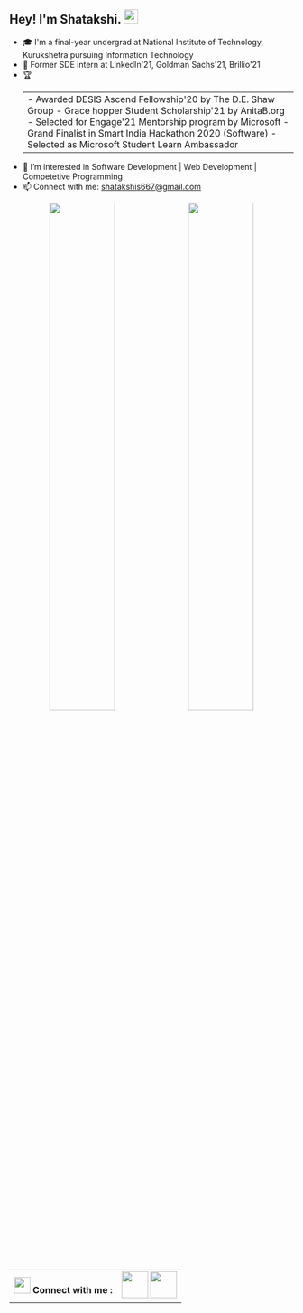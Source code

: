 ## Hey! I'm Shatakshi. <img src="https://media.giphy.com/media/hvRJCLFzcasrR4ia7z/giphy.gif" width="25px">

- 🎓 I'm a final-year undergrad at National Institute of Technology, Kurukshetra pursuing Information Technology
- 💼 Former SDE intern at LinkedIn'21, Goldman Sachs'21, Brillio'21 
- 🏆 <table align="center">
     <td>
     -  Awarded DESIS Ascend Fellowship'20 by The D.E. Shaw Group
     - Grace hopper Student Scholarship'21 by AnitaB.org
     - Selected for Engage'21 Mentorship program by Microsoft
     - Grand Finalist in Smart India Hackathon 2020 (Software)
     - Selected as Microsoft Student Learn Ambassador
     </table>
- 👀 I’m interested in Software Development | Web Development | Competetive Programming
- 📫 Connect with me: shatakshis667@gmail.com

<p align="center">
  <img width="48%" src="https://github-readme-stats.vercel.app/api?username=Shatakshis667show_icons=true&theme=jolly" />
  <img width="48%" src="https://github-readme-streak-stats.herokuapp.com/?user=Shatakshis667&theme=jolly" />
</p>

<table align="center">
 <th> <img src="https://github.com/TheDudeThatCode/TheDudeThatCode/blob/master/Assets/Hi.gif" width="29px"/> Connect with me  :</th>
  <td>
   <a href="https://www.linkedin.com/in/shatakshi-singh-75b233149/" class="pics"><img src="https://user-images.githubusercontent.com/56452820/132254880-375d3383-f227-4920-a94b-e567592268f8.png" height="47vh">  </a>
  <a href="https://mail.google.com/mail/?view=cm&fs=1&tf=1&to=shatakshis667@gmail.com" class="pics"><img src="https://user-images.githubusercontent.com/56452820/132254868-4afe403c-0c88-4023-86c5-23ef0ec7a3f7.png" height="47vh">
</table>

<!---
Shatakshis667/Shatakshis667 is a ✨ special ✨ repository because its `README.md` (this file) appears on your GitHub profile.
You can click the Preview link to take a look at your changes.
--->
